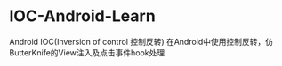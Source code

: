 # IOC-Android-Learn
Android IOC(Inversion of control 控制反转)
在Android中使用控制反转，仿ButterKnife的View注入及点击事件hook处理
